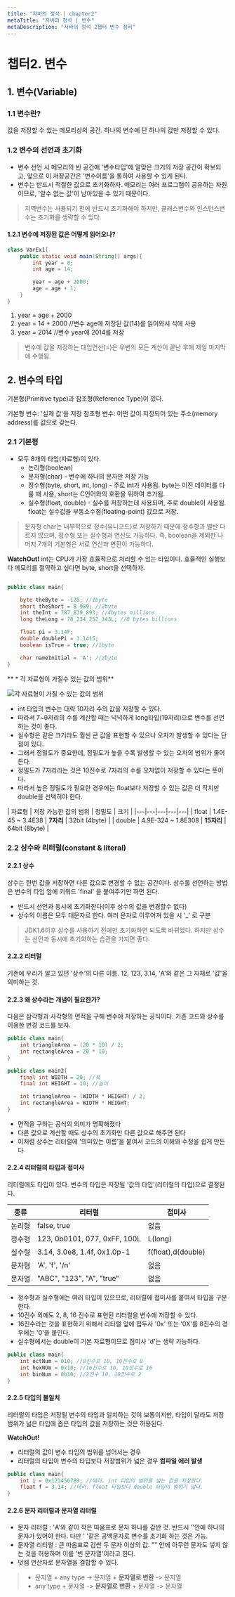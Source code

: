 ```yaml
---
title: "자바의 정석 | chapter2"
metaTitle: "자바의 정석 | 변수"
metaDescription: "자바의 정석 2챕터 변수 정리"
---
```


# 챕터2. 변수

## 1. 변수(Variable)

### 1.1 변수란?
값을 저장할 수 있는 메모리상의 공간. 하나의 변수에 단 하나의 값만 저장할 수 있다.
### 1.2 변수의 선언과 초기화
* 변수 선언 시 메모리의 빈 공간에 '변수타입'에 알맞은 크기의 저장 공간이 확보되고, 앞으로 이 저장공간은 '변수이름'을 통하여 사용할 수 있게 된다.
* 변수는 반드시 적절한 값으로 초기화하자. 메모리는 여러 프로그램이 공유하는 자원이므로, '알수 없는 값'이 남아있을 수 있기 때문이다.

> 지역변수는 사용되기 전에 반드시 초기화해야 하지만, 클래스변수와 인스턴스변수는 초기화를 생략할 수 있다.

#### 1.2.1 변수에 저장된 값은 어떻게 읽어오나?

```java
class VarEx1{
    public static void main(String[] args){
        int year = 0;
        int age = 14;

        year = age + 2000;
        age = age + 1;
    }
}
```

1) year = age + 2000
2) year = 14 + 2000  //변수 age에 저장된 값(14)를 읽어와서 식에 사용
3) year = 2014 //변수 year에 2014를 저장

>변수에 값을 저장하는 대입연산(=)은 우변의 모든 계산이 끝난 후에 제일 마지막에 수행됨.

## 2. 변수의 타입
기본형(Primitive type)과 참조형(Reference Type)이 있다.

기본형 변수: '실제 값'을 저장
참조형 변수: 어떤 값이 저장되어 있는 주소(memory address)를 값으로 갖는다.

### 2.1 기본형

* 모두 8개의 타입(자료형)이 있다.
    * 논리형(boolean)
    * 문자형(char) - 변수에 하나의 문자만 저장 가능
    * 정수형(byte, short, int, long) - 주로 int가 사용됨. byte는 이진 데이터를 다룰 때 사용, short는 C언어와의 호환을 위하여 추가됨.
    * 실수형(float, double) - 실수를 저장하는데 사용되며, 주로 double이 사용됨. float는 실수값을 부동소수점(floating-point) 값으로 저장.

> 문자형 char는 내부적으로 정수(유니코드)로 저장하기 때문에 정수형과 별반 다르지 않으며, 정수형 또는 실수형과 연산도 가능하다. 즉, boolean을 제외한 나머지 7개의 기본형은
> 서로 연산과 변환이 가능하다.

**WatchOut!**
    int는 CPU가 가장 효율적으로 처리할 수 있는 타입이다. 효율적인 실행보다 메모리를 절약하고 싶다면 byte, short을 선택하자.

```java

public class main{

    byte theByte = -128; //1byte
    short theShort = 8_989; //2byte
    int theInt = 787_839_893; //4bytes millions
    long theLong = 78_234_252_343L; //8 bytes billions

    float pi = 3.14F;
    double doublePi = 3.1415;
    boolean isTrue = true; //1byte

    char nameInitial = 'A'; //2byte
}

```


** * 각 자료형이 가질수 있는 값의 범위**


![각 자료형이 가질 수 있는 값의 범위](/java-fundamentals/images/primitive.jpg)

* int 타입의 변수는 대략 10자리 수의 값을 저장할 수 있다.
* 따라서 7~9자리의 수를 계산할 때는 넉넉하게 long타입(19자리)으로 변수를 선언하는 것이 좋다.
* 실수형은 같은 크기라도 훨씬 큰 값을 표현할 수 있으나 오차가 발생할 수 있다는 단점이 있다.
* 그래서 정밀도가 중요한데, 정밀도가 높을 수록 발생할 수 있는 오차의 범위가 줄어든다.
* 정밀도가 7자리라는 것은 10진수로 7자리의 수를 오차없이 저장할 수 있다는 뜻이다.
* 따라서 높은 정밀도가 필요한 경우에는 float보다 저장할 수 있는 값은 더 작지만 double을 선택히야 한다.

| 자료형  | 저장 가능한 값의 범위   | 정밀도   | 크기   |
|---|---|---|---|---|
| float   | 1.4E-45 ~ 3.4E38  | **7자리**   | 32bit (4byte)   |
| double  | 4.9E-324 ~ 1.8E308   | **15자리**   | 64bit (8byte)   |

### 2.2 상수와 리터럴(constant & literal)

#### 2.2.1 상수

상수는 한번 값을 저장하면 다른 값으로 변경할 수 없는 공간이다. 상수를 선언하는 방법은 변수의 타입 앞에 키워드 'final' 을 붙여주기만 하면 된다.

* 반드시 선언과 동시에 초기화한다(이후 상수의 값을 변경할수 없다)
* 상수의 이름은 모두 대문자로 한다. 여러 문자로 이루어져 있을 시 '_' 로 구분

> JDK1.6이후 상수를 사용하기 전에만 초기화하면 되도록 바뀌었다. 하지만 상수는 선언과 동시에 초기화하는 습관을 가지면 좋다.

#### 2.2.2 리터럴

기존에 우리가 알고 있던 '상수'의 다른 이름. 12, 123, 3.14, 'A'와 같은 그 자체로 '값'을 의미하는 것.

#### 2.2.3 왜 상수라는 개념이 필요한가?

다음은 삼각형과 사각형의 면적을 구해 변수에 저장하는 공식이다. 기존 코드와 상수를 이용한 변경 코드를 보자.

```java
public class main{
    int triangleArea = (20 * 10) / 2;
    int rectangleArea = 20 * 10;
}

public class main2{
    final int WIDTH = 20; //폭
    final int HEIGHT = 10; //높이

    int triangleArea = (WIDTH * HEIGHT) / 2;
    int rectangleArea = WIDTH * HEIGHT;
}
```

* 면적을 구하는 공식의 의미가 명확해졌다
* 다른 값으로 계산할 때도 상수의 초기화만 다른 값으로 해주면 된다
* 이처럼 상수는 리터럴에 '의미있는 이름'을 붙여서 코드의 이해와 수정을 쉽게 만든다

#### 2.2.4 리터럴의 타입과 접미사

리터럴에도 타입이 있다. 변수의 타입은 저장될 '값의 타입'(리터럴의 타입)으로 결정된다.

| 종류 | 리터럴 | 접미사 |
|---|---|---|
| 논리형  | false, true   | 없음 |
| 정수형  | 123, 0b0101, 077, 0xFF, 100L  | L(long) |
| 실수형  | 3.14, 3.0e8, 1.4f, 0x1.0p-1  | f(float),d(double)  |
| 문자형  | 'A', 'f', '/n'   | 없음  |
| 문자열  | "ABC", "123", "A", "true"  | 없음  |

* 정수형과 실수형에는 여러 타입이 있으므로, 리터럴에 접미사를 붙여서 타입을 구분한다.
* 10진수 외에도 2, 8, 16 진수로 표현된 리터럴을 변수에 저장할 수 있다.
* 16진수라는 것을 표현하기 위해서 리터럴 앞에 접두사 '0x' 또는 '0X'를 8진수의 경우에는 '0'을 붙인다.
* 실수형에서는 double이 기본 자료형이므로 접미사 'd'는 생략 가능하다.

```java
public class main{
    int octNum = 010; //8진수로 10, 10진수로 8
    int hexNUm = 0x10; //16진수로 10, 10진수로 16
    int binNum = 0b10; //2진수 10, 10진수로 2
}
```

#### 2.2.5 타입의 불일치

리터럴의 타입은 저장될 변수의 타입과 일치하는 것이 보통이지만, 타입이 달라도 저장범위가 넓은 타입에 좁은 타입의 값을 저장하는 것은 허용된다.

**WatchOut!**
* 리터럴의 값이 변수 타입의 범위를 넘어서는 경우
* 리터럴의 타입이 변수의 타입보다 저장범위가 넓은 경우
**컴파일 에러 발생**


```java
public class main{
    int i = 0x123456789; //에러. int 타입의 범위를 넘는 값을 저장한다.
    float f = 3.14; //에러. float 타입보다 double 타입의 범위가 넓다.
}
```


#### 2.2.6 문자 리터럴과 문자열 리터럴

* 문자 리터럴 : 'A'와 같이 작은 따옴표로 문자 하나를 감싼 것. 반드시 ''안에 하나의 문자가 있어야 한다. 다만 ' '같은 공백문자로 변수를 초기화 하는 것은 가능.
* 문자열 리터럴 : 큰 따옴표로 감싼 두 문자 이상의 값. "" 안에 아무런 문자도 넣지 않는 것을 허용하며 이를 '빈 문자열'이라고 한다.
* 덧셈 연산자로 문자열을 결합할 수 있다.

> * 문자열 + any type -> 문자열 + **문자열로 변환** -> 문자열
> * any type + 문자열 -> **문자열로 변환** + 문자열 -> 문자열


